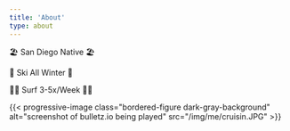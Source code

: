 ```yaml
---
title: 'About'
type: about
---
```

🏖️ San Diego Native 🏖️

🎿 Ski All Winter 🎿

🏄‍♂️ Surf 3-5x/Week 🏄‍♂️

{{< progressive-image class="bordered-figure dark-gray-background" alt="screenshot of bulletz.io being played" src="/img/me/cruisin.JPG" >}}
